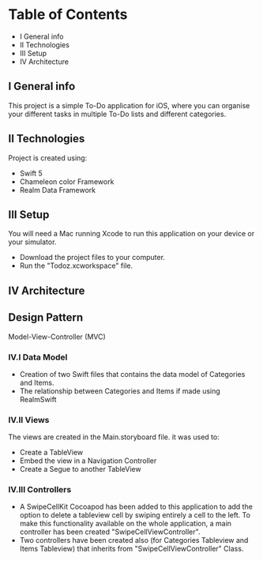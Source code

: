 # Table of Contents
* I	General info
* II 	Technologies
* III	Setup
* IV	Architecture

## I General info
This project is a simple To-Do application for iOS, where you can organise your different tasks in multiple To-Do lists and different categories.  
	
## II Technologies
Project is created using:
- Swift 5
- Chameleon color Framework
- Realm Data Framework
	
## III Setup
You will need a Mac running Xcode to run this application on your device or your simulator.
* Download the project files to your computer.
* Run the "Todoz.xcworkspace" file.


## IV Architecture

## Design Pattern
Model-View-Controller (MVC)

### IV.I Data Model
* Creation of two Swift files that contains the data model of Categories and Items.
* The relationship between Categories and Items if made using RealmSwift

### IV.II Views
The views are created in the Main.storyboard file. it was used to:
* Create a TableView
* Embed the view in a Navigation Controller
* Create a Segue to another TableView

### IV.III Controllers
* A SwipeCellKit Cocoapod has been added to this application to add the option to delete a tableview cell by swiping entirely a cell to the left. To make this functionality available on the whole application, a main controller has been created "SwipeCellViewController".
* Two controllers have been created also (for Categories Tableview and Items Tableview) that inherits from "SwipeCellViewController" Class.
